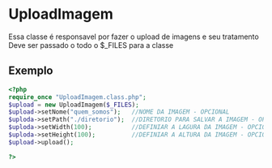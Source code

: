 # UploadImagem
Essa classe é responsavel por fazer o upload de imagens e seu tratamento
Deve ser passado o todo o $_FILES para a classe

## Exemplo
```php
<?php
require_once "UploadImagem.class.php";
$upload = new UploadImagem($_FILES);
$upload->setNome("quem_somos");   //NOME DA IMAGEM - OPCIONAL
$uploda->setPath("./diretorio");  //DIRETORIO PARA SALVAR A IMAGEM - OPCIONAL
$uploda->setWidth(100);           //DEFINIAR A LAGURA DA IMAGEM - OPCIONAL
$uploda->setHeight(100);          //DEFINIAR A ALTURA DA IMAGEM - OPCIONAL
$upload->upload();

?>
```
